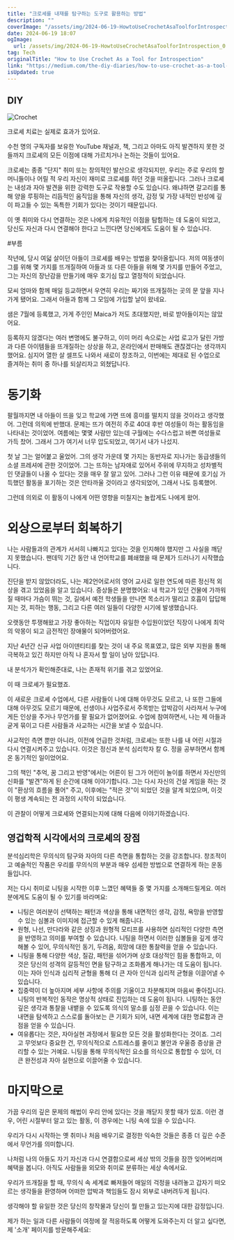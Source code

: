 ```yaml
---
title: "크로셰를 내재를 탐구하는 도구로 활용하는 방법"
description: ""
coverImage: "/assets/img/2024-06-19-HowtoUseCrochetAsaToolforIntrospection_0.png"
date: 2024-06-19 18:07
ogImage:
  url: /assets/img/2024-06-19-HowtoUseCrochetAsaToolforIntrospection_0.png
tag: Tech
originalTitle: "How to Use Crochet As a Tool for Introspection"
link: "https://medium.com/the-diy-diaries/how-to-use-crochet-as-a-tool-for-introspection-f87526b2e927"
isUpdated: true
---
```


## DIY

![Crochet](/assets/img/2024-06-19-HowtoUseCrochetAsaToolforIntrospection_0.png)

크로셰 치료는 실제로 효과가 있어요.

수천 명의 구독자를 보유한 YouTube 채널과, 책, 그리고 아마도 아직 발견하지 못한 것들까지 크로셰의 모든 이점에 대해 가르치거나 논하는 것들이 있어요.

<!-- cozy-coder - 수평 -->

<ins class="adsbygoogle"
     style="display:block"
     data-ad-client="ca-pub-4877378276818686"
     data-ad-slot="1107185301"
     data-ad-format="auto"
     data-full-width-responsive="true"></ins>

<script>
     (adsbygoogle = window.adsbygoogle || []).push({});
</script>

크로셰는 종종 "단지" 취미 또는 창의적인 발산으로 생각되지만, 우리는 주로 우리의 할머니들이나 어릴 적 우리 자신이 재미로 크로셰를 하던 것을 떠올립니다. 그러나 크로셰는 내성과 자아 발견을 위한 강력한 도구로 작용할 수도 있습니다. 왜냐하면 갈고리를 통해 양을 루핑하는 리듬적인 움직임을 통해 자신의 생각, 감정 및 가장 내적인 반성에 깊이 파고들 수 있는 독특한 기회가 있다는 것이기 때문입니다.

이 옛 취미와 다시 연결하는 것은 나에게 치유적인 이점을 탐험하는 데 도움이 되었고, 당신도 자신과 다시 연결해야 한다고 느낀다면 당신에게도 도움이 될 수 있습니다.

#부름

작년에, 당시 여덟 살이던 아들이 크로셰를 배우는 방법을 찾아올립니다. 저의 여동생이 그를 위해 몇 가지를 뜨개질하여 아들과 또 다른 아들을 위해 몇 가지를 만들어 주었고, 그는 자신의 장난감을 만들기에 매우 호기심 많고 열정적이 되었습니다.

<!-- cozy-coder - 수평 -->

<ins class="adsbygoogle"
     style="display:block"
     data-ad-client="ca-pub-4877378276818686"
     data-ad-slot="1107185301"
     data-ad-format="auto"
     data-full-width-responsive="true"></ins>

<script>
     (adsbygoogle = window.adsbygoogle || []).push({});
</script>

모씨 엄마와 함께 매일 등교하면서 우연히 우리는 짜기와 뜨개질하는 곳의 문 앞을 지나가게 됐어요. 그래서 아들과 함께 그 모임에 가입할 날이 왔네요.

샘은 7월에 등록했고, 가게 주인인 Maica가 저도 초대했지만, 바로 받아들이지는 않았어요.

등록하지 않겠다는 여러 변명에도 불구하고, 이미 머리 속으로는 사업 로고가 달린 가방과 다른 아이템들을 뜨개질하는 상상을 하고, 온라인에서 판매해도 괜찮겠다는 생각까지 했어요. 심지어 열한 살 셀프도 나와서 새로이 창조하고, 이번에는 제대로 된 수업으로 즐겨하는 취미 중 하나를 되살리자고 외쳤답니다.

# 동기화

<!-- cozy-coder - 수평 -->

<ins class="adsbygoogle"
     style="display:block"
     data-ad-client="ca-pub-4877378276818686"
     data-ad-slot="1107185301"
     data-ad-format="auto"
     data-full-width-responsive="true"></ins>

<script>
     (adsbygoogle = window.adsbygoogle || []).push({});
</script>

팔월까지면 내 아들이 뜨을 잊고 학교에 가면 뜨에 흥미를 떨치지 않을 것이라고 생각했어. 그런데 의왹에 반했대. 문제는 뜨가 여전히 주로 40대 후반 여성들이 하는 활동임을 나타내는 것이었어. 여름에는 몇몇 사람만 있는데 구월에는 수다스럽고 바쁜 여성들로 가득 찼어. 그래서 그가 여기서 너무 압도되었고, 여기서 내가 나섰지.

첫 날 그는 얼어붙고 울었어. 그의 생각 가운데 몇 가지는 동반자로 지나가는 동급생들의 소셜 프레셔에 관한 것이었어. 그는 뜨하는 남자애로 있어서 주위에 무지하고 성차별적인 댓글들이 나올 수 있다는 것을 매우 잘 알고 있어. 그러나 그런 이유 때문에 호기심 가득했던 활동을 포기하는 것은 안타까울 것이라고 생각되었어, 그래서 나도 등록했어.

그런데 의외로 이 활동이 나에게 어떤 영향을 미칠지는 놀랍게도 나에게 왔어.

# 외상으로부터 회복하기

<!-- cozy-coder - 수평 -->

<ins class="adsbygoogle"
     style="display:block"
     data-ad-client="ca-pub-4877378276818686"
     data-ad-slot="1107185301"
     data-ad-format="auto"
     data-full-width-responsive="true"></ins>

<script>
     (adsbygoogle = window.adsbygoogle || []).push({});
</script>

나는 사람들과의 관계가 서서히 나빠지고 있다는 것을 인지해야 했지만 그 사실을 깨닫지 못했습니다. 팬데믹 기간 동안 내 언어학교를 폐쇄했을 때 문제가 드러나기 시작했습니다.

진단을 받지 않았더라도, 나는 제2언어로서의 영어 교사로 일한 연도에 따른 정신적 외상을 겪고 있었음을 알고 있습니다. 증상들은 분명했어요: 내 학교가 있던 건물에 가까워질 때마다 가슴이 뛰는 것, 길에서 예전 학생들을 만나면 목소리가 떨리고 호흡이 답답해지는 것, 피하는 행동, 그리고 다른 여러 일들이 다양한 시기에 발생했습니다.

오랫동안 투쟁해왔고 가장 좋아하는 직업이자 유일한 수입원이었던 직장이 나에게 최악의 악몽이 되고 금전적인 장애물이 되어버렸어요.

지난 4년간 신규 사업 아이덴티티를 찾는 것이 내 주요 목표였고, 많은 외부 지원을 통해 극복하고 있긴 하지만 아직 나 혼자서 할 일이 남아 있답니다.

<!-- cozy-coder - 수평 -->

<ins class="adsbygoogle"
     style="display:block"
     data-ad-client="ca-pub-4877378276818686"
     data-ad-slot="1107185301"
     data-ad-format="auto"
     data-full-width-responsive="true"></ins>

<script>
     (adsbygoogle = window.adsbygoogle || []).push({});
</script>

내 분석가가 확인해준대로, 나는 존재적 위기를 겪고 있었어요.

이 때 크로셰가 필요했죠.

이 새로운 크로셰 수업에서, 다른 사람들이 나에 대해 아무것도 모르고, 나 또한 그들에 대해 아무것도 모르기 때문에, 선생이나 사업주로서 주목받는 압박감이 사라져서 누구에게든 인상을 주거나 무언가를 팔 필요가 없어졌어요. 수업에 참여하면서, 나는 제 아들과 굳게 묶이고 다른 사람들과 사교하는 시간을 보낼 수 있습니다.

사교적인 측면 뿐만 아니라, 이전에 언급한 것처럼, 크로셰는 또한 나를 내 어린 시절과 다시 연결시켜주고 있습니다. 이것은 정신과 분석 심리학자 칼 G. 정을 공부하면서 함께 온 동기적인 일이었어요.

<!-- cozy-coder - 수평 -->

<ins class="adsbygoogle"
     style="display:block"
     data-ad-client="ca-pub-4877378276818686"
     data-ad-slot="1107185301"
     data-ad-format="auto"
     data-full-width-responsive="true"></ins>

<script>
     (adsbygoogle = window.adsbygoogle || []).push({});
</script>

그의 책인 "추억, 꿈 그리고 반영"에서는 어른이 된 그가 어린이 놀이를 하면서 자신만의 신화를 "발견"하게 된 순간에 대해 이야기합니다. 그는 다시 자신의 건설 게임을 하는 것이 "환상의 흐름을 풀어" 주고, 이후에는 "적은 것"이 되었던 것을 알게 되었으며, 이것이 평생 계속되는 전 과정의 시작이 되었습니다.

이 관찰이 어떻게 크로셰와 연결되는지에 대해 다음에 이야기하겠습니다.

## 영겁학적 시각에서의 크로셰의 장점

분석심리학은 무의식의 탐구와 자아의 다른 측면을 통합하는 것을 강조합니다. 창조적이고 예술적인 작품은 우리를 무의식의 부분과 매우 섬세한 방법으로 연결하게 하는 운동들입니다.

<!-- cozy-coder - 수평 -->

<ins class="adsbygoogle"
     style="display:block"
     data-ad-client="ca-pub-4877378276818686"
     data-ad-slot="1107185301"
     data-ad-format="auto"
     data-full-width-responsive="true"></ins>

<script>
     (adsbygoogle = window.adsbygoogle || []).push({});
</script>

저는 다시 취미로 니팅을 시작한 이후 느꼈던 혜택들 중 몇 가지를 소개해드릴게요. 여러분에게도 도움이 될 수 있기를 바라며요:

- 니팅은 여러분이 선택하는 패턴과 색상을 통해 내면적인 생각, 감정, 욕망을 반영할 수 있는 심볼과 이미지에 접근할 수 있게 해줍니다.
- 원형, 나선, 만다라와 같은 상징과 원형적 모티프를 사용하면 심리적인 다양한 측면을 반영하고 의미를 부여할 수 있습니다. 니팅을 하면서 이러한 심볼들을 깊게 생각해볼 수 있어, 무의식적인 동기, 두려움, 희망에 대한 통찰력을 얻을 수 있습니다.
- 니팅을 통해 다양한 색상, 질감, 패턴을 섞어가며 상호 대상적인 힘을 통합하고, 이것은 당신의 성격의 갈등적인 면을 탐구하고 조화롭게 해나가는 데 도움이 됩니다. 이는 자아 인식과 심리적 균형을 통해 더 큰 자아 인식과 심리적 균형을 이끌어낼 수 있습니다.
- 집중력이 더 높아지며 세부 사항에 주의를 기울이고 차분해지며 마음씨 좋아집니다. 니팅의 반복적인 동작은 명상적 상태로 진입하는 데 도움이 됩니다. 니팅하는 동안 깊은 생각과 통찰을 내뱉을 수 있도록 의식의 말소를 심정 끈을 수 있습니다. 이는 내면을 탐색하고 스스로를 돌아보는 큰 기회가 되어, 내면 세계에 대한 명료함과 관점을 얻을 수 있습니다.
- 여유롭다는 것은, 자아실현 과정에서 필요한 모든 것을 활성화한다는 것이죠. 그리고 무엇보다 중요한 건, 무의식적으로 스트레스를 줄이고 불안과 우울증 증상을 관리할 수 있는 거예요. 니팅을 통해 무의식적인 요소를 의식으로 통합할 수 있어, 더 큰 완전성과 자아 실현으로 이끌어줄 수 있습니다.

# 마지막으로

가끔 우리의 깊은 문제의 해법이 우리 안에 있다는 것을 깨닫지 못할 때가 있죠. 이런 경우, 어린 시절부터 알고 있는 활동, 이 경우에는 니팅 속에 있을 수 있습니다.

<!-- cozy-coder - 수평 -->

<ins class="adsbygoogle"
     style="display:block"
     data-ad-client="ca-pub-4877378276818686"
     data-ad-slot="1107185301"
     data-ad-format="auto"
     data-full-width-responsive="true"></ins>

<script>
     (adsbygoogle = window.adsbygoogle || []).push({});
</script>

우리가 다시 시작하는 옛 취미나 처음 배우기로 결정한 익숙한 것들은 종종 더 깊은 수준에서 무언가를 의미합니다.

나처럼 나의 아들도 자기 자신과 다시 연결함으로써 세상 밖의 것들을 잠깐 잊어버리며 혜택을 봅니다. 아직도 사람들을 외모와 취미로 분류하는 세상 속에서요.

우리가 뜨개질을 할 때, 무의식 속 세계로 빠져들어 매일의 걱정을 내려놓고 갑자기 떠오르는 생각들을 환영하며 어떠한 압박과 책임들도 잠시 외부로 내버려두게 됩니다.

생각해야 할 유일한 것은 당신의 창작물과 당신이 뭘 만들고 있는지에 대한 감정입니다.

<!-- cozy-coder - 수평 -->

<ins class="adsbygoogle"
     style="display:block"
     data-ad-client="ca-pub-4877378276818686"
     data-ad-slot="1107185301"
     data-ad-format="auto"
     data-full-width-responsive="true"></ins>

<script>
     (adsbygoogle = window.adsbygoogle || []).push({});
</script>

제가 하는 일과 다른 사람들이 여정에 잘 적응하도록 어떻게 도와주는지 더 알고 싶다면, 제 '소개' 페이지를 방문해주세요:
